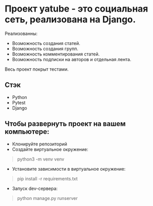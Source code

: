 # Проект yatube - это социальная сеть, реализована на Django.
Реализованны:
 - Возможность создания статей.
 - Возможность создания групп.
 - Возможность комментирования статей.
 - Возможность подписки на авторов и отдельная лента.
  
  Весь проект покрыт тестами.
  
## Стэк

- Python
- Pytest
- Django  
  
## Чтобы развернуть проект на вашем компьютере:
- Клонируйте репозиторий
- Создайте виртуальное окружение:
>python3 -m venv venv
- Установите зависимости в виртуальное окружение:
>pip install -r requirements.txt
- Запуск dev-сервера:
> python manage.py runserver
